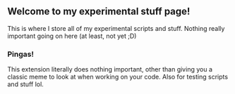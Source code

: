 ## Welcome to my experimental stuff page!

This is where I store all of my experimental scripts and stuff. Nothing really important going on here (at least, not yet ;D)

### Pingas!

This extension literally does nothing important, other than giving you a classic meme to look at when working on your code. Also for testing scripts and stuff lol.
